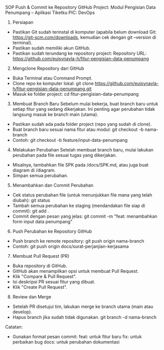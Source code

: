 SOP Push & Commit ke Repository GitHub
Project: Modul Pengisian Data Penumpang – Aplikasi Tiketku
PIC: DevOps

1. Persiapan
-	Pastikan Git sudah terinstal di komputer (apabila belum download Git: https://git-scm.com/downloads, kemudian cek dengan git –version di terminal).
-	Pastikan sudah memiliki akun GitHub.
-	Pastikan sudah terundang ke repository project:
Repository URL: https://github.com/euisynayla-h/fitur-pengisian-data-penumpang

2. Mengclone Repository dari GitHub
-	Buka Terminal atau Command Prompt.
-	Clone repo ke komputer lokal:
git clone https://github.com/euisynayla-h/fitur-pengisian-data-penumpang.git
-	Masuk ke folder project:
cd fitur-pengisian-data-penumpang

3. Membuat Branch Baru
Sebelum mulai bekerja, buat branch baru untuk setiap fitur yang sedang dikerjakan.
Ini penting agar perubahan tidak langsung masuk ke branch main (utama).
-	Pastikan sudah ada pada folder project (repo yang sudah di clone).
-	Buat branch baru sesuai nama fitur atau modul:
git checkout -b nama-branch
-	Contoh:
git checkout -b feature/input-data-penumpang

4. Melakukan Perubahan
Setelah membuat branch baru, mulai lakukan perubahan pada file sesuai tugas yang dikerjakan.
-	Misalnya, tambahkan file SPK pada /docs/SPK.md, atau juga buat diagram di /diagram.
-	Simpan semua perubahan.

5. Menambahkan dan Commit Perubahan
-	Cek status perubahan file (untuk menunjukkan file mana yang telah diubah):
git status
-	Tambah semua perubahan ke staging (mendandakan file siap di commit):
git add .
-	Commit dengan pesan yang jelas:
git commit -m "feat: menambahkan form input data penumpang"

6. Push Perubahan ke Repository GitHub
-	Push branch ke remote repository:
git push origin nama-branch
-	Contoh:
git push origin docs/surat-perjanjian-kerjasama

7. Membuat Pull Request (PR)
-	Buka repository di GitHub.
-	GitHub akan menampilkan opsi untuk membuat Pull Request.
-	Klik "Compare & Pull Request".
-	Isi deskripsi PR sesuai fitur yang dibuat.
-	Klik "Create Pull Request".

8. Review dan Merge
-	Setelah PR disetujui tim, lakukan merge ke branch utama (main atau develop).
-	Hapus branch jika sudah tidak digunakan.
git branch -d nama-branch

Catatan:
-	Gunakan format pesan commit:
feat: untuk fitur baru
fix: untuk perbaikan bug
docs: untuk perubahan dokumentasi
